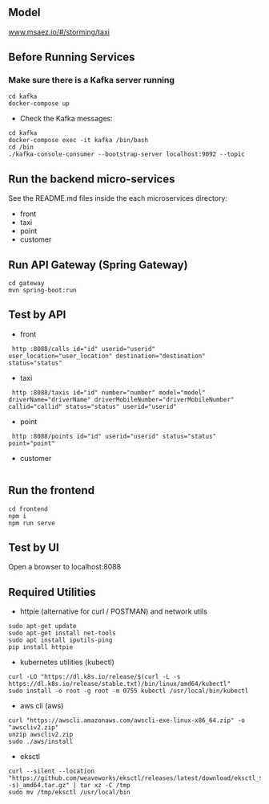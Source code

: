 # 

## Model
www.msaez.io/#/storming/taxi

## Before Running Services
### Make sure there is a Kafka server running
```
cd kafka
docker-compose up
```
- Check the Kafka messages:
```
cd kafka
docker-compose exec -it kafka /bin/bash
cd /bin
./kafka-console-consumer --bootstrap-server localhost:9092 --topic
```

## Run the backend micro-services
See the README.md files inside the each microservices directory:

- front
- taxi
- point
- customer


## Run API Gateway (Spring Gateway)
```
cd gateway
mvn spring-boot:run
```

## Test by API
- front
```
 http :8088/calls id="id" userid="userid" user_location="user_location" destination="destination" status="status" 
```
- taxi
```
 http :8088/taxis id="id" number="number" model="model" driverName="driverName" driverMobileNumber="driverMobileNumber" callid="callid" status="status" userid="userid" 
```
- point
```
 http :8088/points id="id" userid="userid" status="status" point="point" 
```
- customer
```
```


## Run the frontend
```
cd frontend
npm i
npm run serve
```

## Test by UI
Open a browser to localhost:8088

## Required Utilities

- httpie (alternative for curl / POSTMAN) and network utils
```
sudo apt-get update
sudo apt-get install net-tools
sudo apt install iputils-ping
pip install httpie
```

- kubernetes utilities (kubectl)
```
curl -LO "https://dl.k8s.io/release/$(curl -L -s https://dl.k8s.io/release/stable.txt)/bin/linux/amd64/kubectl"
sudo install -o root -g root -m 0755 kubectl /usr/local/bin/kubectl
```

- aws cli (aws)
```
curl "https://awscli.amazonaws.com/awscli-exe-linux-x86_64.zip" -o "awscliv2.zip"
unzip awscliv2.zip
sudo ./aws/install
```

- eksctl 
```
curl --silent --location "https://github.com/weaveworks/eksctl/releases/latest/download/eksctl_$(uname -s)_amd64.tar.gz" | tar xz -C /tmp
sudo mv /tmp/eksctl /usr/local/bin
```

